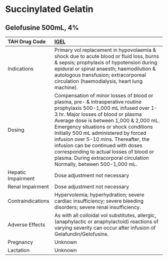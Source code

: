 # Succinylated Gelatin

## Gelofusine 500mL, 4%

| TAH Drug Code      | [**IGEL**](https://www.tahsda.org.tw/drugs/hissearch.php?drug_code=IGEL)                                                                                                                                                                                                                                                                                                                                                                                                                  |
|:-------------------|:------------------------------------------------------------------------------------------------------------------------------------------------------------------------------------------------------------------------------------------------------------------------------------------------------------------------------------------------------------------------------------------------------------------------------------------------------------------------------------------|
| Indications        | Primary vol replacement in hypovolaemia & shock due to acute blood or fluid loss, burns & sepsis; prophylaxis of hypotension during epidural or spinal anaesth; haemodilution & autologous transfusion; extracorporeal circulation (haemodialysis, heart lung machine).                                                                                                                                                                                                                   |
| Dosing             | Compensation of minor losses of blood or plasma, pre- & intraoperative routine prophylaxis 500-1,000 mL infused over 1-3 hr. Major losses of blood or plasma Average dose is between 1,000 & 2,000 mL. Emergency situations or shock conditions Initially 500 mL administered by forced infusion over 5-10 mins. Thereafter, the infusion can be continued with doses corresponding to actual losses of blood or plasma. During extracorporal circulation Normally, between 500-1,000 mL. |
| Hepatic Impairment | Dose adjustment not necessary                                                                                                                                                                                                                                                                                                                                                                                                                                                             |
| Renal Impairment   | Dose adjustment not necessary                                                                                                                                                                                                                                                                                                                                                                                                                                                             |
| Contraindications  | Hypervolemia; hyperhydration; severe cardiac insufficiency; severe bleeding disorders; severe renal insufficiency.                                                                                                                                                                                                                                                                                                                                                                        |
| Adverse Effects    | As with all colloidal vol substitutes, allergic, (anaphylactic or anaphylactoid) reactions of varying severity can occur after infusion of Gelafundin/Gelofusine.                                                                                                                                                                                                                                                                                                                         |
| Pregnancy          | Unknown                                                                                                                                                                                                                                                                                                                                                                                                                                                                                   |
| Lactation          | Unknown                                                                                                                                                                                                                                                                                                                                                                                                                                                                                   |

